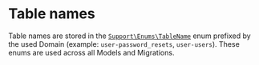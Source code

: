 # Table names

Table names are stored in the [`Support\Enums\TableName`](../../app/Support/Enums/TableName.php) enum prefixed by the used Domain (example: `user-password_resets`, `user-users`). These enums are used across all Models and Migrations.
